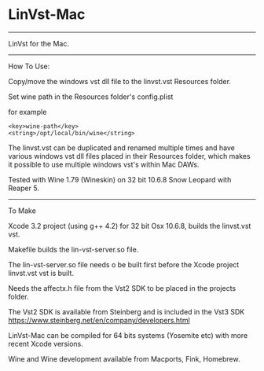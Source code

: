 # LinVst-Mac

------------

LinVst for the Mac.

------------

How To Use:

Copy/move the windows vst dll file to the linvst.vst Resources folder.

Set wine path in the Resources folder's config.plist

for example

	<key>wine-path</key>
	<string>/opt/local/bin/wine</string>
	
The linvst.vst can be duplicated and renamed multiple times and have various windows vst dll files placed in their Resources folder, which makes it possible to use multiple windows vst's within Mac DAWs.	

Tested with Wine 1.79 (Wineskin) on 32 bit 10.6.8 Snow Leopard with Reaper 5.

---------------

To Make

Xcode 3.2 project (using g++ 4.2) for 32 bit Osx 10.6.8, builds the linvst.vst vst.

Makefile builds the lin-vst-server.so file.

The lin-vst-server.so file needs o be built first before the Xcode project linvst.vst vst is built.

Needs the affectx.h file from the Vst2 SDK to be placed in the projects folder.

The Vst2 SDK is available from Steinberg and is included in the Vst3 SDK https://www.steinberg.net/en/company/developers.html

LinVst-Mac can be compiled for 64 bits systems (Yosemite etc) with more recent Xcode versions.

Wine and Wine development available from Macports, Fink, Homebrew.



